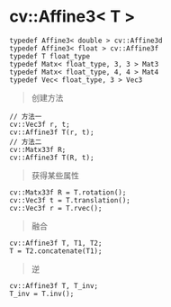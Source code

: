 # cv::Affine3< T >
```
typedef Affine3< double > cv::Affine3d
typedef Affine3< float > cv::Affine3f
typedef T float_type
typedef Matx< float_type, 3, 3 > Mat3
typedef Matx< float_type, 4, 4 > Mat4
typedef Vec< float_type, 3 > Vec3
```
> 创建方法
```
// 方法一
cv::Vec3f r, t;
cv::Affine3f T(r, t);
// 方法二
cv::Matx33f R;
cv::Affine3f T(R, t);
```
> 获得某些属性
```
cv::Matx33f R = T.rotation();
cv::Vec3f t = T.translation();
cv::Vec3f r = T.rvec();
```
> 融合
```
cv::Affine3f T, T1, T2;
T = T2.concatenate(T1);
```
> 逆
```
cv::Affine3f T, T_inv;
T_inv = T.inv();
```
